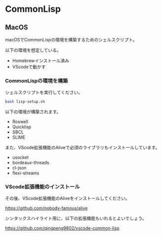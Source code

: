 # CommonLisp

## MacOS

macOSでCommonLispの環境を構築するためのシェルスクリプト。

以下の環境を想定している。

- Homebrewインストール済み
- VScodeで動かす

### CommonLispの環境を構築

シェルスクリプトを実行してください。

```sh
bash lisp-setup.sh
```

以下の環境が構築されます。

- Roswell
- Quicklisp
- SBCL
- SLIME

また、VScode拡張機能のAliveで必須のライブラリもインストールしています。
- usocket
- bordeaux-threads
- cl-json
- flexi-streams

### VScode拡張機能のインストール

その後、VScode拡張機能のAliveをインストールしてください。

https://github.com/nobody-famous/alive

シンタックスハイライト用に、以下の拡張機能もいれるとよいでしょう。

https://github.com/qingpeng9802/vscode-common-lisp


